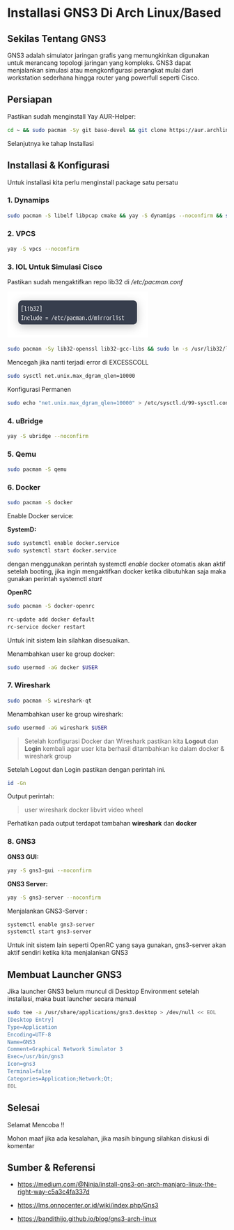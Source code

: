 # Installasi GNS3 Di Arch Linux/Based


## Sekilas Tentang GNS3

GNS3 adalah simulator jaringan grafis yang memungkinkan digunakan untuk merancang topologi jaringan yang kompleks. GNS3 dapat menjalankan simulasi atau mengkonfigurasi perangkat mulai dari workstation sederhana hingga router yang powerfull seperti Cisco.

## Persiapan

Pastikan sudah menginstall Yay AUR-Helper:

```bash
cd ~ && sudo pacman -Sy git base-devel && git clone https://aur.archlinux.org/yay.git && cd yay && makepkg -si
```
Selanjutnya ke tahap Installasi

## Installasi & Konfigurasi

Untuk installasi kita perlu menginstall package satu persatu

### 1. Dynamips

```bash
sudo pacman -S libelf libpcap cmake && yay -S dynamips --noconfirm && sudo setcap cap_net_admin,cap_net_raw=ep $(which dynamips)
```

### 2. VPCS

```bash
yay -S vpcs --noconfirm
```

### 3. IOL Untuk Simulasi Cisco

Pastikan sudah mengaktifkan repo lib32 di */etc/pacman.conf*

![lib32](/img/lib32.png 'Mengaktifkan Repository 32 Bit')

```bash
sudo pacman -Sy lib32-openssl lib32-gcc-libs && sudo ln -s /usr/lib32/libcrypto.so.1.0.0 /usr/lib32/libcrypto.so.4
```
Mencegah jika nanti terjadi error di EXCESSCOLL

```bash
sudo sysctl net.unix.max_dgram_qlen=10000
```
Konfigurasi Permanen

```bash
sudo echo "net.unix.max_dgram_qlen=10000" > /etc/sysctl.d/99-sysctl.conf
```
### 4. uBridge

```bash
yay -S ubridge --noconfirm
```

### 5. Qemu

```bash
sudo pacman -S qemu
```

### 6. Docker

```bash
sudo pacman -S docker
```
Enable Docker service:

**SystemD:**

```bash
sudo systemctl enable docker.service
sudo systemctl start docker.service
```
dengan menggunakan perintah systemctl *enable* docker otomatis akan aktif setelah booting, jika ingin mengaktifkan docker ketika dibutuhkan saja maka gunakan perintah systemctl *start*   

**OpenRC**

```bash
sudo pacman -S docker-openrc
```

```bash
rc-update add docker default
rc-service docker restart
```
Untuk init sistem lain silahkan disesuaikan.

Menambahkan user ke group docker:

```bash
sudo usermod -aG docker $USER
```

### 7. Wireshark

```bash
sudo pacman -S wireshark-qt
```
Menambahkan user ke group wireshark:

```bash
sudo usermod -aG wireshark $USER
```

> Setelah konfigurasi Docker dan Wireshark pastikan kita **Logout** dan **Login** kembali agar user kita berhasil ditambahkan ke dalam docker & wireshark group

Setelah Logout dan Login pastikan dengan perintah ini.

```bash
id -Gn
```
Output perintah:

> user wireshark docker libvirt video wheel

Perhatikan pada output terdapat tambahan **wireshark** dan **docker**

### 8. GNS3

**GNS3 GUI:**

```bash
yay -S gns3-gui --noconfirm
```

**GNS3 Server:**

```bash
yay -S gns3-server --noconfirm
```

Menjalankan GNS3-Server :

```bash
systemctl enable gns3-server
systemctl start gns3-server
```
Untuk init sistem lain seperti OpenRC yang saya gunakan, gns3-server akan aktif sendiri ketika kita menjalankan GNS3

## Membuat Launcher GNS3

Jika launcher GNS3 belum muncul di Desktop Environment setelah installasi, maka buat launcher secara manual

```bash
sudo tee -a /usr/share/applications/gns3.desktop > /dev/null << EOL
[Desktop Entry]
Type=Application
Encoding=UTF-8
Name=GNS3
Comment=Graphical Network Simulator 3
Exec=/usr/bin/gns3
Icon=gns3
Terminal=false
Categories=Application;Network;Qt;
EOL
```

## Selesai

Selamat Mencoba !!

Mohon maaf jika ada kesalahan, jika masih bingung silahkan diskusi di komentar

##  Sumber & Referensi

* https://medium.com/@Ninja/install-gns3-on-arch-manjaro-linux-the-right-way-c5a3c4fa337d

* https://lms.onnocenter.or.id/wiki/index.php/Gns3

* https://bandithijo.github.io/blog/gns3-arch-linux

